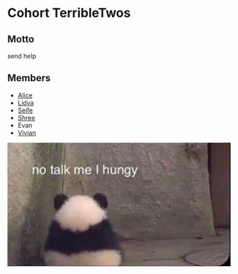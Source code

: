 # Cohort TerribleTwos
## Motto
send help
## Members
* [Alice](https://github.com/GTBitsOfGood/bootcamp/tree/fall-2020/terribletwos-Alice)
* [Lidya](https://github.com/GTBitsOfGood/bootcamp/tree/fall-2020/terribletwos-Lidya)
* [Seife](https://github.com/GTBitsOfGood/bootcamp/tree/fall-2020/terribletwos-Seife)
* [Shree](https://github.com/GTBitsOfGood/bootcamp/tree/fall-2020/terribletwos-Shree)
* Evan
* [Vivian](https://github.com/GTBitsOfGood/bootcamp/tree/fall-2020/terribletwos-vivian)

![teamimage](/assets/teamimage.jpg)